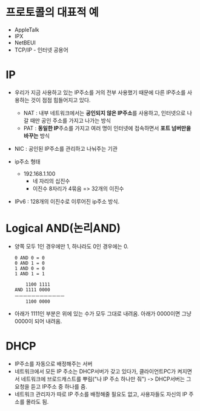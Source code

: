 # 프로토콜의 대표적 예
* AppleTalk
* IPX
* NetBEUI
* TCP/IP - 인터넷 공용어


# IP
* 우리가 지금 사용하고 있는 IP주소를 거의 전부 사용했기 때문에 다른 IP주소를 사용하는 것이 점점 힘들어지고 있다.
  * NAT : 내부 네트워크에서는 **공인되지 않은 IP주소**를 사용하고, 인터넷으로 나갈 때만 공인 주소를 가지고 나가는 방식 
  * PAT : **동일한 IP**주소를 가지고 여러 명이 인터넷에 접속하면서 **포트 넘버만을 바꾸는** 방식
* NIC : 공인된 IP주소를 관리하고 나눠주는 기관
* ip주소 형태 
  * 192.168.1.100
     * 네 자리의 십진수
     * 이진수 8자리가 4묶음 => 32개의 이진수
     
* IPv6 : 128개의 이진수로 이루어진 ip주소 방식.

# Logical AND(논리AND)
* 양쪽 모두 1인 경우에만 1, 하나라도 0인 경우에는 0.

      0 AND 0 = 0 
      0 AND 1 = 0
      1 AND 0 = 0
      1 AND 1 = 1 
 
          1100 1111
      AND 1111 0000
      ㅡㅡㅡㅡㅡㅡㅡㅡㅡㅡㅡㅡ
          1100 0000
* 아래가 1111인 부분은 위에 있는 수가 모두 그대로 내려옴. 아래가 0000이면 그냥 0000이 되어 내려옴.
 
  
# DHCP
* IP주소를 자동으로 배정해주는 서버
* 네트워크에서 모든 IP 주소는 DHCP서버가 갖고 있다가, 클라이언트PC가 켜지면서 네트워크에 브로드캐스트를 뿌림("나 IP 주소 하나만 줘") -> DHCP서버는 그 요청을 듣고 IP주소 중 하나를 줌.
* 네트워크 관리자가 따로 IP 주소를 배정해줄 필요도 없고, 사용자들도 자신의 IP 주소를 몰라도 됨.

